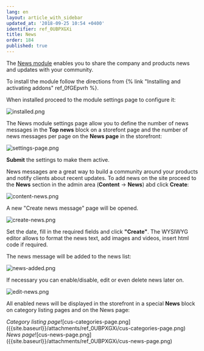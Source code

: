 ```yaml
---
lang: en
layout: article_with_sidebar
updated_at: '2018-09-25 10:54 +0400'
identifier: ref_0UBPXGXi
title: News
order: 184
published: true
---
```

The [News module](https://market.x-cart.com/addons/news-module.html "News") enables you to share the company and products news and updates with your community.

To install the module follow the directions from {% link "Installing and activating addons" ref_0fGEpvrh %}.

When installed proceed to the module settings page to configure it:

![installed.png]({{site.baseurl}}/attachments/ref_0UBPXGXi/installed.png)

The News module settings page allow you to define the number of news messages in the **Top news** block on a storefont page and the number of news messages per page on the **News page** in the storefront:

![settings-page.png]({{site.baseurl}}/attachments/ref_0UBPXGXi/settings-page.png)

**Submit** the settings to make them active.

News messages are a great way to build a community around your products and notify clients about recent updates. To add news on the site proceed to the **News** section in the admin area (**Content** -> **News**) abd click **Create**:

![content-news.png]({{site.baseurl}}/attachments/ref_0UBPXGXi/content-news.png)

A new "Create news message" page will be opened. 

![create-news.png]({{site.baseurl}}/attachments/ref_0UBPXGXi/create-news.png)

Set the date, fill in the required fields and click **"Create"**. The WYSIWYG editor allows to format the news text, add images and videos, insert html code if required.

The news message will be added to the news list:

![news-added.png]({{site.baseurl}}/attachments/ref_0UBPXGXi/news-added.png)

If necessary you can enable/disable, edit or even delete news later on.

![edit-news.png]({{site.baseurl}}/attachments/ref_0UBPXGXi/edit-news.png)

All enabled news will be displayed in the storefront in a special **News** block on category listing pages and on the News page:

<div class="ui stackable two column grid">
  <div class="column" markdown="span"><i>Category listing page</i>![cus-categories-page.png]({{site.baseurl}}/attachments/ref_0UBPXGXi/cus-categories-page.png)</div>
  <div class="column" markdown="span"><i>News page</i>![cus-news-page.png]({{site.baseurl}}/attachments/ref_0UBPXGXi/cus-news-page.png)</div>
</div>

